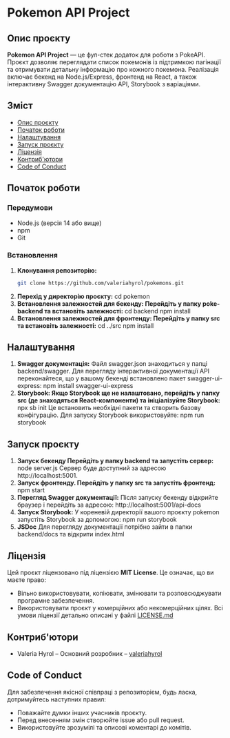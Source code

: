 # Pokemon API Project

## Опис проєкту
**Pokemon API Project** — це фул-стек додаток для роботи з PokeAPI. Проєкт дозволяє переглядати список покемонів із підтримкою пагінації та отримувати детальну інформацію про кожного покемона. Реалізація включає бекенд на Node.js/Express, фронтенд на React, а також інтерактивну Swagger документацію API, Storybook з варіаціями.

## Зміст
- [Опис проєкту](#опис-проєкту)
- [Початок роботи](#початок-роботи)
- [Налаштування](#налаштування)
- [Запуск проєкту](#запуск-проєкту)
- [Ліцензія](#ліцензія)
- [Контриб'ютори](#контрибютори)
- [Code of Conduct](#code-of-conduct)

## Початок роботи

### Передумови
- Node.js (версія 14 або вище)
- npm
- Git

### Встановлення

1. **Клонування репозиторію:**
   ```bash
   git clone https://github.com/valeriahyrol/pokemons.git

2. **Перехід у директорію проєкту:**
   cd pokemon
3. **Встановлення залежностей для бекенду:
   Перейдіть у папку poke-backend та встановіть залежності:**
   cd backend
   npm install
4. **Встановлення залежностей для фронтенду:
   Перейдіть у папку src та встановіть залежності:**
   cd ../src
   npm install

## Налаштування
1. **Swagger документація:**
   Файл swagger.json знаходиться у папці backend/swagger.
   Для перегляду інтерактивної документації API переконайтеся, що у вашому бекенді встановлено пакет swagger-ui-express:
   npm install swagger-ui-express
2. **Storybook:
   Якщо Storybook ще не налаштовано, перейдіть у папку src (де знаходяться React-компоненти)
   та ініціалізуйте Storybook:**
   npx sb init
   Це встановить необхідні пакети та створить базову конфігурацію. Для запуску Storybook використовуйте:
   npm run storybook

## Запуск проєкту
1. **Запуск бекенду Перейдіть у папку backend та запустіть сервер:**
   node server.js
   Сервер буде доступний за адресою http://localhost:5001.
2. **Запуск фронтенду. Перейдіть у папку src та запустіть фронтенд:**
   npm start
3. **Перегляд Swagger документації:**
   Після запуску бекенду відкрийте браузер і перейдіть за адресою:
   http://localhost:5001/api-docs
4. **Запуск Storybook:**
   У кореневій директорії вашого проєкту pokemon запустіть Storybook за допомогою:
   npm run storybook
5. **JSDoc**
   Для перегляду документації потрібно зайти в папки backend/docs та відкрити index.html

## Ліцензія

Цей проєкт ліцензовано під ліцензією **MIT License**. Це означає, що ви маєте право:

- Вільно використовувати, копіювати, змінювати та розповсюджувати програмне забезпечення.
- Використовувати проєкт у комерційних або некомерційних цілях.
Всі умови ліцензії детально описані у файлі [LICENSE.md](LICENSE.md)

## Контриб'ютори
- Valeria Hyrol – Основний розробник – [valeriahyrol](https://github.com/valeriahyrol)

## Code of Conduct
Для забезпечення якісної співпраці з репозиторієм, будь ласка, дотримуйтесь наступних правил:

- Поважайте думки інших учасників проєкту.
- Перед внесенням змін створюйте issue або pull request.
- Використовуйте зрозумілі та описові коментарі до комітів.

